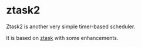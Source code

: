# ztask2

Ztask2 is another very simple timer-based scheduler.

It is based on [ztask](https://github.com/tomzbj/ztask) with some enhancements.
